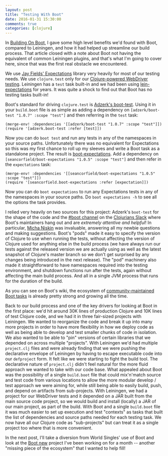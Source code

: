 ```yaml
---
layout: post
title: "Testing With Boot"
date: 2016-01-31 15:30:00
comments: true
categories: [clojure]
---
```

In [Building On Boot](http://seancorfield.github.io/blog/2016/01/30/building-on-boot/), I gave some high level benefits we'd found with Boot, compared to Leiningen, and how it had helped up streamline our build process. That article closed with a note about Boot not having the equivalent of common Leiningen plugins, and that's what I'm going to cover here, since that was the first real obstacle we encountered.<!-- more -->

We use [Jay Fields' Expectations](http://jayfields.com/expectations/) library very heavily for most of our testing needs. We use `clojure.test` only for our [Clojure-powered WebDriver testing](https://github.com/semperos/clj-webdriver). Leiningen has a `test` task built-in and we had been using [lein-expectations](https://github.com/gar3thjon3s/lein-expectations) for years. It was quite a shock to find out that Boot has no testing tasks built-in!

Boot's standard for driving `clojure.test` is [Adzerk's boot-test](https://github.com/adzerk-oss/boot-test). Using it in your `build.boot` file is as simple as adding a dependency on `[adzerk/boot-test "1.0.7" :scope "test"]` and then referring in the `test` task:

    (merge-env! :dependencies '[[adzerk/boot-test "1.0.7" :scope "test"]])
    (require '[adzerk.boot-test :refer [test]])

Now you can do `boot test` and run any tests in any of the namespaces in your source paths. Unfortunately there was no equivalent for Expectations so this was my first chance to roll up my sleeves and write a Boot task as a standalone project. The result is [boot-expectations](https://github.com/seancorfield/boot-expectations). Add a dependency on `[seancorfield/boot-expectations "1.0.5" :scope "test"]` and then refer in the `expectations` task:

    (merge-env! :dependencies '[[seancorfield/boot-expectations "1.0.5" :scope "test"]])
    (require '[seancorfield.boot-expectations :refer [expectation]])

Now you can do `boot expectations` to run any Expectations tests in any of the namespaces in your source paths. Do `boot expectations -h` to see all the options the task provides.

I relied very heavily on two sources for this project: Adzerk's `boot-test` for the shape of the code and the [#boot channel](https://clojurians.slack.com/messages/boot/) on the [Clojurians Slack](http://clojurians.net) where Boot's maintainers hang out and are _extremely attentive and helpful_! In particular, [Micha Niskin](https://github.com/micha) was invaluable, answering all my newbie questions and making suggestions. Boot's "pods" made it easy to specify the version of Clojure to use when running the tests, without affecting the version of Clojure used for anything else in the build process (we have always run our tests against the released version we are actually using as well as the latest snapshot of Clojure's master branch so we don't get surprised by any changes being introduced in the next release). The "pod" machinery also made it straightforward to have namespaces required into the testing environment, and shutdown functions run after the tests, again without affecting the main build process. And all in a single JVM process that runs for the duration of the build.

As you can see on Boot's wiki, the ecosystem of [community-maintained Boot tasks](https://github.com/boot-clj/boot/wiki/Community-Tasks) is already pretty strong and growing all the time.

Back to our build process and one of the key drivers for looking at Boot in the first place: we'd hit around 30K lines of production Clojure and 10K lines of test Clojure code, and we had it in three fair-sized projects with Leiningen. We wanted to reorganize the code and break it up into many more projects in order to have more flexibility in how we deploy code as well as being able to develop and test smaller chunks of code in isolation. We also wanted to be able to "pin" versions of certain libraries that we depended on across multiple "projects". With Leiningen we'd had multiple `project.clj` files and were already finding that we were pushing the declarative envelope of Leiningen by having to escape executable code into our `defproject` form. It felt like we were starting to fight the build tool. The declarative nature of `project.clj` didn't feel natural for the more fluid approach we wanted to take with our code base. What appealed about Boot was the possibility of a single `build.boot` file that could mix'n'match source and test code from various locations to allow the more modular develop / test approach we were aiming for, while still being able to easily build, push, and depend on artifacts from sub-projects. With Leiningen, we had a project for our WebDriver tests and it depended on a JAR built from the main source code project, so we would build and install (locally) a JAR of our main project, as part of the build. With Boot and a single `build.boot` file it was much easier to set up execution and test "contexts" as tasks that built the list of dependencies and source paths needed for each testing task. We now have all our Clojure code as "sub-projects" but can treat it as a single project too where that is more convenient.

In the next post, I'll take a diversion from World Singles' use of Boot and look at the [Boot new](https://github.com/seancorfield/boot-new) project I've been working on for a month -- another "missing piece of the ecosystem" that I wanted to help fill! 
